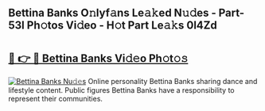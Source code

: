 ## Bettina Banks O𝚗lyf𝚊ns Le𝚊𝚔ed N𝚞𝚍es - Part-53l Ph𝚘tos Vi𝚍eo - H𝚘t Part Le𝚊𝚔s 0l4Zd

# <h2><a href="http://hf3h2ix.feru.top/?c=Bettina+Banks">🔗 👉 🔴 Bettina Banks Vi𝚍𝚎o Ph𝚘t𝚘𝚜</a></h2>

[![Bettina Banks Nu𝚍𝚎s](https://i.imgur.com/0TWrTi3.gif)](http://hf3h2ix.feru.top/?c=Bettina+Banks)
Online personality Bettina Banks sharing dance and lifestyle content. Public figures Bettina Banks have a responsibility to represent their communities. 
